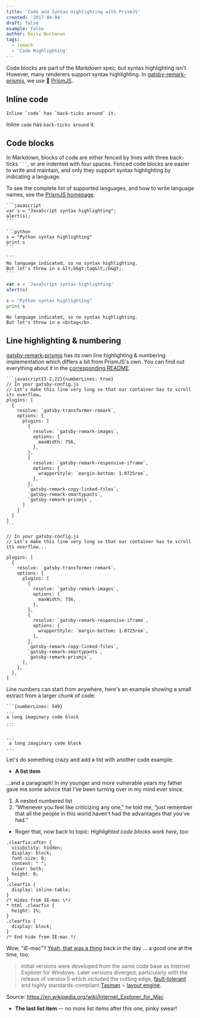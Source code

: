 ```yaml
---
title: 'Code and Syntax Highlighting with PrismJS'
created: '2017-04-04'
draft: false
example: false
author: Daisy Buchanan
tags:
  - remark
  - 'Code Highlighting'
---
```


Code blocks are part of the Markdown spec, but syntax highlighting isn't.
However, many renderers support syntax highlighting. In
[gatsby-remark-prismjs][1], we use 🤔 [PrismJS][2].

## Inline code

```no-highlight
Inline `code` has `back-ticks around` it.
```

Inline `code` has `back-ticks around` it.

## Code blocks

In Markdown, blocks of code are either fenced by lines with three back-ticks
<code>&#96;&#96;&#96;</code>, or are indented with four spaces. Fenced code
blocks are easier to write and maintain, and only they support syntax
highlighting by indicating a language.

To see the complete list of supported languages, and how to write language
names, see the [PrismJS homepage][3].

    ```javascript
    var s = "JavaScript syntax highlighting";
    alert(s);
    ```

    ```python
    s = "Python syntax highlighting"
    print s
    ```

    ```
    No language indicated, so no syntax highlighting.
    But let's throw in a &lt;b&gt;tag&lt;/b&gt;.
    ```

```javascript
var s = 'JavaScript syntax highlighting'
alert(s)
```

```python
s = "Python syntax highlighting"
print s
```

```
No language indicated, so no syntax highlighting.
But let's throw in a <b>tag</b>.
```

## Line highlighting & numbering

[gatsby-remark-prismjs][1] has its own line highlighting & numbering implementation which differs a bit from PrismJS's own. You can find out everything about it in the [corresponding README][1].

    ```javascript{1-2,22}{numberLines: true}
    // In your gatsby-config.js
    // Let's make this line very long so that our container has to scroll its overflow…
    plugins: [
      {
        resolve: `gatsby-transformer-remark`,
        options: {
          plugins: [
            {
              resolve: `gatsby-remark-images`,
              options: {
                maxWidth: 756,
              },
            },
            {
              resolve: `gatsby-remark-responsive-iframe`,
              options: {
                wrapperStyle: `margin-bottom: 1.0725rem`,
              },
            },
            `gatsby-remark-copy-linked-files`,
            `gatsby-remark-smartypants`,
            `gatsby-remark-prismjs`,
          ]
        }
      }
    ]
    ```

```javascript{1-2,22}{numberLines: true}
// In your gatsby-config.js
// Let's make this line very long so that our container has to scroll its overflow...

plugins: [
  {
    resolve: `gatsby-transformer-remark`,
    options: {
      plugins: [
        {
          resolve: `gatsby-remark-images`,
          options: {
            maxWidth: 756,
          },
        },
        {
          resolve: `gatsby-remark-responsive-iframe`,
          options: {
            wrapperStyle: `margin-bottom: 1.0725rem`,
          },
        },
        `gatsby-remark-copy-linked-files`,
        `gatsby-remark-smartypants`,
        `gatsby-remark-prismjs`,
      ],
    },
  },
]
```

Line numbers can start from anywhere, here's an example showing a small extract from a larger chunk of code:

    ```{numberLines: 549}
    ...
    a long imaginary code block
    ...
    ```

```{numberLines: 549}
...
 a long imaginary code block
...
```

Let's do something crazy and add a list with another code example:

- **A list item**

...and a paragraph! In my younger and more vulnerable years my father gave me some advice that I’ve been turning over in my mind ever since.

1. A nested numbered list
2. “Whenever you feel like criticizing any one,” he told me, “just remember that all the people in this world haven’t had the advantages that you’ve had.”

- Roger that, now back to topic: _Highlighted code blocks work here, too:_

```css{10,13}
.clearfix:after {
  visibility: hidden;
  display: block;
  font-size: 0;
  content: " ";
  clear: both;
  height: 0;
}
.clearfix {
  display: inline-table;
}
/* Hides from IE-mac \*/
* html .clearfix {
  height: 1%;
}
.clearfix {
  display: block;
}
/* End hide from IE-mac */
```

Wow, "IE-mac"? [Yeah, that was a thing](https://en.wikipedia.org/wiki/Internet_Explorer_for_Mac) back in the day … a good one at the time, too:

> Initial versions were developed from the same code base as Internet Explorer
> for Windows. Later versions diverged, particularly with the release of
> version 5 which included the cutting edge,
> [fault-tolerant](https://en.wikipedia.org/wiki/Fault-tolerant) and highly
> standards-compliant
> [Tasman](<https://en.wikipedia.org/wiki/Tasman_(layout_engine)>) > [layout engine](https://en.wikipedia.org/wiki/Layout_engine).

Source: https://en.wikipedia.org/wiki/Internet_Explorer_for_Mac

- **The last list item** –- no more list items after this one, pinky swear!

[1]: https://www.gatsbyjs.org/packages/gatsby-remark-prismjs/
[2]: http://prismjs.com/
[3]: http://prismjs.com/#languages-list
